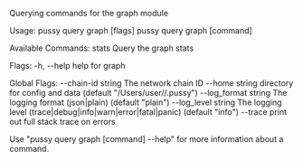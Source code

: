 Querying commands for the graph module

Usage:
  pussy query graph [flags]
  pussy query graph [command]

Available Commands:
  stats       Query the graph stats

Flags:
  -h, --help   help for graph

Global Flags:
      --chain-id string     The network chain ID
      --home string         directory for config and data (default "/Users/user//.pussy")
      --log_format string   The logging format (json|plain) (default "plain")
      --log_level string    The logging level (trace|debug|info|warn|error|fatal|panic) (default "info")
      --trace               print out full stack trace on errors

Use "pussy query graph [command] --help" for more information about a command.
